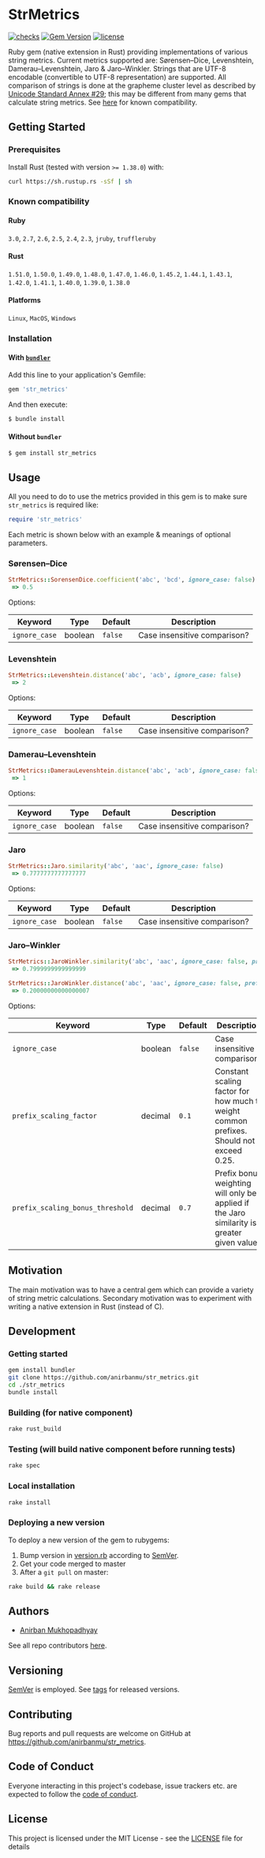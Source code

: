 # StrMetrics

[![checks](https://github.com/anirbanmu/str_metrics/workflows/checks/badge.svg)](https://github.com/anirbanmu/str_metrics/actions?query=workflow%3Achecks)
[![Gem Version](https://badge.fury.io/rb/str_metrics.svg)](https://rubygems.org/gems/str_metrics)
[![license](https://img.shields.io/github/license/anirbanmu/str_metrics?style=plastic)](LICENSE)

Ruby gem (native extension in Rust) providing implementations of various string metrics. Current metrics supported are: Sørensen–Dice, Levenshtein, Damerau–Levenshtein, Jaro & Jaro–Winkler. Strings that are UTF-8 encodable (convertible to UTF-8 representation) are supported. All comparison of strings is done at the grapheme cluster level as described by [Unicode Standard Annex #29](https://www.unicode.org/reports/tr29/#Grapheme_Cluster_Boundaries); this may be different from many gems that calculate string metrics. See [here](#known-compatibility) for known compatibility.

## Getting Started
### Prerequisites

Install Rust (tested with version `>= 1.38.0`) with:

```sh
curl https://sh.rustup.rs -sSf | sh
```

### Known compatibility

#### Ruby
`3.0`, `2.7`, `2.6`, `2.5`, `2.4`, `2.3`, `jruby`, `truffleruby`

#### Rust
`1.51.0`, `1.50.0`, `1.49.0`, `1.48.0`, `1.47.0`, `1.46.0`, `1.45.2`, `1.44.1`, `1.43.1`, `1.42.0`, `1.41.1`, `1.40.0`, `1.39.0`, `1.38.0`

#### Platforms
`Linux`, `MacOS`, `Windows`

### Installation

#### With [`bundler`](https://bundler.io/)

Add this line to your application's Gemfile:

```ruby
gem 'str_metrics'
```

And then execute:

    $ bundle install

#### Without `bundler`

    $ gem install str_metrics

## Usage

All you need to do to use the metrics provided in this gem is to make sure `str_metrics` is required like:

```ruby
require 'str_metrics'
```

Each metric is shown below with an example & meanings of optional parameters.

### Sørensen–Dice

```ruby
StrMetrics::SorensenDice.coefficient('abc', 'bcd', ignore_case: false)
 => 0.5
```
Options:

Keyword | Type | Default | Description
--- | --- | --- | ---
`ignore_case` | boolean | `false` | Case insensitive comparison?

### Levenshtein

```ruby
StrMetrics::Levenshtein.distance('abc', 'acb', ignore_case: false)
 => 2
```
Options:

Keyword | Type | Default | Description
--- | --- | --- | ---
`ignore_case` | boolean | `false` | Case insensitive comparison?

### Damerau–Levenshtein

```ruby
StrMetrics::DamerauLevenshtein.distance('abc', 'acb', ignore_case: false)
 => 1
```
Options:

Keyword | Type | Default | Description
--- | --- | --- | ---
`ignore_case` | boolean | `false` | Case insensitive comparison?

### Jaro

```ruby
StrMetrics::Jaro.similarity('abc', 'aac', ignore_case: false)
 => 0.7777777777777777
```
Options:

Keyword | Type | Default | Description
--- | --- | --- | ---
`ignore_case` | boolean | `false` | Case insensitive comparison?

### Jaro–Winkler

```ruby
StrMetrics::JaroWinkler.similarity('abc', 'aac', ignore_case: false, prefix_scaling_factor: 0.1, prefix_scaling_bonus_threshold: 0.7)
 => 0.7999999999999999

StrMetrics::JaroWinkler.distance('abc', 'aac', ignore_case: false, prefix_scaling_factor: 0.1, prefix_scaling_bonus_threshold: 0.7)
 => 0.20000000000000007
```
Options:

Keyword | Type | Default | Description
--- | --- | --- | ---
`ignore_case` | boolean | `false` | Case insensitive comparison?
`prefix_scaling_factor` | decimal | `0.1` | Constant scaling factor for how much to weight common prefixes. Should not exceed 0.25.
`prefix_scaling_bonus_threshold` | decimal | `0.7` | Prefix bonus weighting will only be applied if the Jaro similarity is greater given value.

## Motivation

The main motivation was to have a central gem which can provide a variety of string metric calculations. Secondary motivation was to experiment with writing a native extension in Rust (instead of C).

## Development

### Getting started

```bash
gem install bundler
git clone https://github.com/anirbanmu/str_metrics.git
cd ./str_metrics
bundle install
```

### Building (for native component)

```bash
rake rust_build
```

### Testing (will build native component before running tests)
```bash
rake spec
```

### Local installation
```bash
rake install
```

### Deploying a new version
To deploy a new version of the gem to rubygems:

1. Bump version in [version.rb](lib/str_metrics/version.rb) according to [SemVer](https://semver.org/).
2. Get your code merged to master
3. After a `git pull` on master:

```bash
rake build && rake release
```

## Authors
- [Anirban Mukhopadhyay](https://github.com/anirbanmu)

See all repo contributors [here](https://github.com/anirbanmu/str_metrics/contributors).

## Versioning

[SemVer](https://semver.org/) is employed. See [tags](https://github.com/anirbanmu/str_metrics/tags) for released versions.

## Contributing

Bug reports and pull requests are welcome on GitHub at https://github.com/anirbanmu/str_metrics.

## Code of Conduct

Everyone interacting in this project's codebase, issue trackers etc. are expected to follow the [code of conduct](CODE_OF_CONDUCT.md).

## License

This project is licensed under the MIT License - see the [LICENSE](LICENSE) file for details

